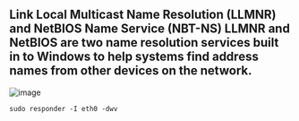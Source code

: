 ## Link Local Multicast Name Resolution (LLMNR) and NetBIOS Name Service (NBT-NS) LLMNR and NetBIOS are two name resolution services built in to Windows to help systems find address names from other devices on the network.

![image](https://user-images.githubusercontent.com/78603128/225497081-f5b7e1d5-beaf-491e-a349-437659e86613.png)

```
sudo responder -I eth0 -dwv

```
